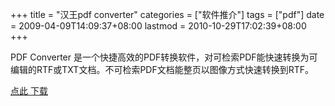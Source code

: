 +++
title = "汉王pdf converter"
categories = ["软件推介"]
tags = ["pdf"]
date = 2009-04-09T14:09:37+08:00
lastmod = 2010-10-29T17:02:39+08:00
+++



PDF Converter 是一个快捷高效的PDF转换软件，对可检索PDF能快速转换为可编辑的RTF或TXT文档。不可检索PDF文档能整页以图像方式快速转换到RTF。

[点此 下载](http://download.hw99.com/hanwang/online/ocr80/HW_PDF_OCR_80.rar)